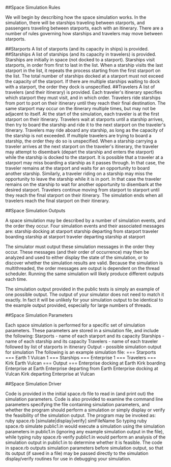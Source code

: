 ##Space Simulation Rules

We will begin by describing how the space simulation works. In the simulation, there will be starships traveling between starports, and passengers traveling between starports, each with an itinerary. There are a number of rules governing how starships and travelers may move between starports.

##Starports
      A list of starports (and its capacity in ships) is provided.
##Starships
    A list of starships (and its capacity in travelers) is provided.
    Starships are initially in space (not docked to a starport).
    Starships visit starports, in order from first to last in the list. When a starship visits the last starport in the list, it repeats the process starting from the first starport on the list.
    The total number of starships docked at a starport must not exceed the capacity of the starport. If there are multiple starships waiting to dock with a starport, the order they dock is unspecified.
##Travelers
    A list of travelers (and their itinerary) is provided.
    Each traveler's itinerary specifies which starport they must visit, and in which order. Travelers ride starships from port to port on their itinerary until they reach their final destination.
    The same starport may occur on the itinerary multiple times, but may not be adjacent to itself.
    At the start of the simulation, each traveler is at the first starport on their itinerary.
    Travelers wait at starports until a starship arrives, then try to board the starship and ride it to the next starport on the traveler's itinerary. Travelers may ride aboard any starship, as long as the capacity of the starship is not exceeded. If multiple travelers are trying to board a starship, the order they do so is unspecified.
    When a starship carrying a traveler arrives at the next starport on the traveler's itinerary, the traveler may attempt to disembark (depart the starship and enters the starport) while the starship is docked to the starport.
    It is possible that a traveler at a starport may miss boarding a starship as it passes through. In that case, the traveler remains at the starport and waits for an opportunity to board another starship.
    Similarly, a traveler riding on a starship may miss the opportunity to leave the starship while it is in port. In that case the traveler remains on the starship to wait for another opportunity to disembark at the desired starport.
    Travelers continue moving from starport to starport until they reach the final starport on their itinerary.
    The simulation ends when all travelers reach the final starport on their itinerary.

##Space Simulation Outputs

A space simulation may be described by a number of simulation events, and the order they occur. Four simulation events and their associated messages are:
    starship docking at starport
    starship departing from starport
    traveler boarding starship at starport
    traveler departing starship at starport

The simulator must output these simulation messages in the order they occur. These messages (and their order of occurrence) may then be analyzed and used to either display the state of the simulation, or to discover whether the simulation results are valid.
Because the simulation is multithreaded, the order messages are output is dependent on the thread scheduler. Running the same simulation will likely produce different outputs each time.

The simulation output provided in the public tests is simply an example of one possible output. The output of your simulator does not need to match it exactly. In fact it will be unlikely for your simulation output to be identical to the example output provided, especially for large numbers of threads.

##Space Simulation Parameters

Each space simulation is performed for a specific set of simulation parameters. These parameters are stored in a simulation file, and include the following:
      Starports - name of each starport and its capacity
      Starships - name of each starship and its capacity
      Travelers - name of each traveler followed by list of starports in itinerary
Output - possible simulation output for simulation
The following is an example simulation file:
      === Starports ===
      Earth 1
      Vulcan 1
      === Starships ===
      Enterprise 1
      === Travelers ===
      Kirk Earth Vulcan 
      === Output ===
      Enterprise docking at Earth
        Kirk boarding Enterprise at Earth
      Enterprise departing from Earth
      Enterprise docking at Vulcan
        Kirk departing Enterprise at Vulcan

##Space Simulation Driver

Code is provided in the initial space.rb file to read in (and print out) the simulation parameters. Code is also provided to examine the command line parameters specifying the file containing simulation parameters, and whether the program should perform a simulation or simply display or verify the feasibility of the simulation output. The program may be invoked as:
     ruby space.rb [simulate|display|verify] simFileName
So typing ruby space.rb simulate public1.in would execute a simulation using the simulation parameters in public1.in (ignoring any example simulation output in the file), while typing ruby space.rb verify public1.in would perform an analysis of the simulation output in public1.in to determine whether it is feasible.
The code in space.rb outputs simulation parameters before simulation output, so that its output (if saved in a file) may be passed directly to the simulation display/verify routines for use in debugging your simulation.
